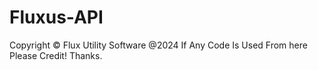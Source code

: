 # Fluxus-API



Copyright © Flux Utility Software @2024 If Any Code Is Used From here Please Credit! Thanks.
